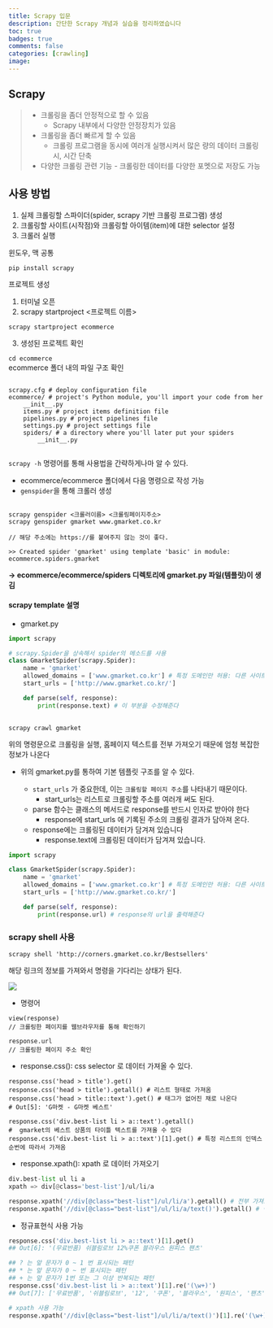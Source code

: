 ```yaml
---
title: Scrapy 입문
description: 간단한 Scrapy 개념과 실습을 정리하였습니다
toc: true 
badges: true
comments: false
categories: [crawling]
image:
---
```


## Scrapy

> - 크롤링을 좀더 안정적으로 할 수 있음
>   - Scrapy 내부에서 다양한 안정장치가 있음
> - 크롤링을 좀더 빠르게 할 수 있음
>   - 크롤링 프로그램을 동시에 여러개 실행시켜서 많은 량의 데이터 크롤링시, 시간 단축
> - 다양한 크롤링 관련 기능
    - 크롤링한 데이터를 다양한 포멧으로 저장도 가능

## 사용 방법

1. 실제 크롤링할 스파이더(spider, scrapy 기반 크롤링 프로그램) 생성 <br>
2. 크롤링할 사이트(시작점)와 크롤링할 아이템(item)에 대한 selector 설정 <br>
3. 크롤러 실행

윈도우, 맥 공통
```shell
pip install scrapy
```

프로젝트 생성

1. 터미널 오픈
2. scrapy startproject <프로젝트 이름>
```shell
scrapy startproject ecommerce
```
3. 생성된 프로젝트 확인

``
cd ecommerce
``
<br>ecommerce 폴더 내의 파일 구조 확인
```shell

scrapy.cfg # deploy configuration file
ecommerce/ # project's Python module, you'll import your code from her
    __init__.py
    items.py # project items definition file
    pipelines.py # project pipelines file
    settings.py # project settings file
    spiders/ # a directory where you'll later put your spiders
        __init__.py


```

`scrapy -h` 명령어를 통해 사용법을 간략하게나마 알 수 있다.

- ecommerce/ecommerce 폴더에서 다음 명령으로 작성 가능
- ``genspider``을 통해 크롤러 생성 

```shell

scrapy genspider <크롤러이름> <크롤링페이지주소>
scrapy genspider gmarket www.gmarket.co.kr

// 해당 주소에는 https://를 붙여주지 않는 것이 좋다. 

>> Created spider 'gmarket' using template 'basic' in module: ecommerce.spiders.gmarket

```
 __-> ecommerce/ecommerce/spiders 디렉토리에 gmarket.py 파일(템플릿)이 생김__


#### scrapy template 설명

- gmarket.py


```python
import scrapy

# scrapy.Spider을 상속해서 spider의 메소드를 사용 
class GmarketSpider(scrapy.Spider):
    name = 'gmarket'
    allowed_domains = ['www.gmarket.co.kr'] # 특정 도메인만 허용: 다른 사이트의 크롤링을 방지 
    start_urls = ['http://www.gmarket.co.kr/']

    def parse(self, response):
        print(response.text) # 이 부분을 수정해준다
        

```

```shell
scrapy crawl gmarket 
```
위의 명령문으로 크롤링을 실행, 홈페이지 텍스트를 전부 가져오기 때문에 엄청 복잡한 정보가 나온다

- 위의 gmarket.py를 통하여 기본 템플릿 구조를 알 수 있다.

    - `start_urls` 가 중요한데, 이는 `크롤링할 페이지 주소`를 나타내기 때문이다.
        - start_urls는 리스트로 크롤링할 주소를 여러개 써도 된다.
    - parse 함수는 클래스의 메서드로 response를 반드시 인자로 받아야 한다
        - response에 start_urls 에 기록된 주소의 크롤링 결과가 담아져 온다.
    - response에는 크롤링된 데이터가 담겨져 있습니다
        - response.text에 크롤링된 데이터가 담겨져 있습니다. 
        
        


```python
import scrapy

class GmarketSpider(scrapy.Spider):
    name = 'gmarket'
    allowed_domains = ['www.gmarket.co.kr'] # 특정 도메인만 허용: 다른 사이트의 크롤링을 방지
    start_urls = ['http://www.gmarket.co.kr/']

    def parse(self, response):
        print(response.url) # response의 url을 출력해준다


```

### scrapy shell 사용

``` shell
scrapy shell 'http://corners.gmarket.co.kr/Bestsellers'

```

해당 링크의 정보를 가져와서 명령을 기다리는 상태가 된다.

![]({{site.baseurl}}/images/scrapy/명령기다림.png)

- 명령어
```shell
view(response)
// 크롤링한 페이지를 웹브라우저를 통해 확인하기

response.url
// 크롤링한 페이지 주소 확인

```


- response.css()꞉ css selector 로 데이터 가져올 수 있다.
```shell
response.css('head > title').get()
response.css('head > title').getall() # 리스트 형태로 가져옴
response.css('head > title::text').get() # 태그가 없어진 채로 나온다
# Out[5]: 'G마켓 - G마켓 베스트'

response.css('div.best-list li > a::text').getall()
#  gmarket의 베스트 상품의 타이틀 텍스트를 가져올 수 있다
response.css('div.best-list li > a::text')[1].get() # 특정 리스트의 인덱스 순번에 따라서 가져옴

```

- response.xpath()꞉ xpath 로 데이터 가져오기
```python
div.best-list ul li a
xpath => div[@class='best-list']/ul/li/a

response.xpath('//div[@class="best-list"]/ul/li/a').getall() # 전부 가져오기
response.xpath('//div[@class="best-list"]/ul/li/a/text()').getall() # 텍스트만 가져오기

```


- 정규표현식 사용 가능

```python
response.css('div.best-list li > a::text')[1].get()
## Out[6]: '(무료반품) 쉬블림로브 12%쿠폰 블라우스 원피스 팬츠'

## ? 는 앞 문자가 0 ~ 1 번 표시되는 패턴
## * 는 앞 문자가 0 ~ 번 표시되는 패턴
## + 는 앞 문자가 1번 또는 그 이상 반복되는 패턴
response.css('div.best-list li > a::text')[1].re('(\w+)')
## Out[7]: ['무료반품', '쉬블림로브', '12', '쿠폰', '블라우스', '원피스', '팬츠']

# xpath 사용 가능
response.xpath('//div[@class="best-list"]/ul/li/a/text()')[1].re('(\w+)')
```


```python

```
